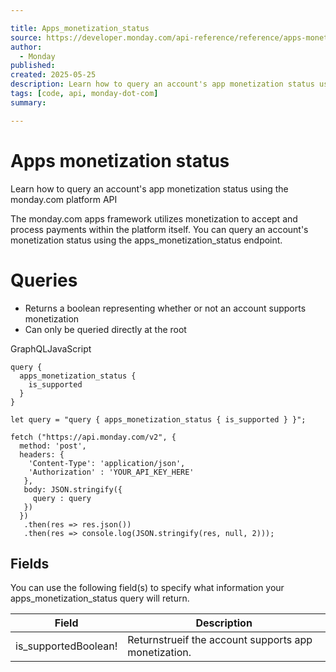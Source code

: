 ```yaml
---

title: Apps_monetization_status
source: https://developer.monday.com/api-reference/reference/apps-monetization-status
author:
  - Monday
published:
created: 2025-05-25
description: Learn how to query an account's app monetization status using the monday.com platform API
tags: [code, api, monday-dot-com]
summary:

---
```


# Apps monetization status

Learn how to query an account's app monetization status using the monday.com platform API

The monday.com apps framework utilizes monetization to accept and process payments within the platform itself. You can query an account's monetization status using the apps_monetization_status endpoint.

# Queries

- Returns a boolean representing whether or not an account supports monetization
- Can only be queried directly at the root

GraphQLJavaScript
```
query {
  apps_monetization_status {
    is_supported
  }
}
```

```
let query = "query { apps_monetization_status { is_supported } }";

fetch ("https://api.monday.com/v2", {
  method: 'post',
  headers: {
    'Content-Type': 'application/json',
    'Authorization' : 'YOUR_API_KEY_HERE'
   },
   body: JSON.stringify({
     query : query
   })
  })
   .then(res => res.json())
   .then(res => console.log(JSON.stringify(res, null, 2)));
```

## Fields

You can use the following field(s) to specify what information your apps_monetization_status query will return.

Field | Description
--- | ---
is_supportedBoolean! | Returnstrueif the account supports app monetization.
